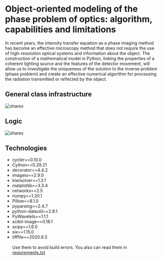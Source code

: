 # Object-oriented modeling of the phase problem of optics: algorithm, capabilities and limitations <br/>
In recent years, the intensity transfer equation as a phase imaging method has become an effective microscopy method that does not require the use of high-resolution optical systems and information about the object. The construction of a mathematical model in Python, linking the properties of a coherent lighting source and the features of the detector movement, will allow us to investigate the uniqueness of the solution to the inverse problem (phase problem) and create an effective numerical algorithm for processing the radiation transmitted or reflected by the object.
## General class infrastructure
![shares](https://user-images.githubusercontent.com/54303323/111208557-f46c4380-85db-11eb-88c3-da4169aea3c0.jpg)
## Logic
![shares](https://user-images.githubusercontent.com/54303323/107850653-06a86580-6e15-11eb-8910-3854b2d798df.jpg)
## Technologies 
- cycler==0.10.0
- Cython==0.29.21
- decorator==4.4.2
- imageio==2.9.0
- kiwisolver==1.3.1
- matplotlib==3.3.4
- networkx==2.5
- numpy==1.20.1
- Pillow==8.1.0
- pyparsing==2.4.7
- python-dateutil==2.8.1
- PyWavelets==1.1.1
- scikit-image==0.18.1
- scipy==1.6.0
- six==1.15.0
- tifffile==2020.9.3 <br/><br/>
Use them to avoid build errors. You also can read them in [requirements.txt](https://github.com/megamott/TIE/blob/master/requirements.txt)
